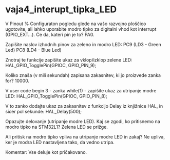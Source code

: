 # vaja4_interupt_tipka_LED

V Pinout % Configuraton pogledu glede na vašo razvojno ploščico ugotovite, ali lahko uporabite modro tipko za digitalni vhod kot interrupt (GPIO_EXT…). Če da, kateri pin je to? PA0.

Zapišite naslov izhodnih pinov za zeleno in modro LED:
PC9 (LD3 - Green Led)  PC8 (LD4 - Blue Led)

Znotraj te funkcije zapišite ukaz za vklop/izklop zelene LED:
HAL_GPIO_TogglePin(GPIOC, GPIO_PIN_9);

Koliko znaša (v mili sekundah) zapisana zakasnitev, ki jo proizvede zanka for?
10000.

V user code begin 3 - zanka while(1) - zapišite ukaz za utripanje modre LED:
HAL_GPIO_TogglePin(GPIOC, GPIO_PIN_8);

V to zanko dodajte ukaz za zakasnitev z funkcijo Delay iz knjižnice HAL, in sicer pol sekunde:
HAL_Delay(500);

Opazujte delovanje (utripanje modre LED). Kaj se zgodi, ko pritisnemo na modro tipko na STM32L1? Zelena LED se prižge.

Ali pritisk na modro tipko vpliva na utripanje modre LED in zakaj? Ne upliva, ker je modra LED nastavljena tako, da vedno utripa.

Komentar: Vse deluje kot pričakovano.
